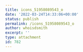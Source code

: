 ```yaml
---
title: icons_51958089543_o
date: '2022-03-24T14:33:06+00:00'
status: publish
permalink: /icons_51958089543_o
author: whoisdsmith
excerpt: ''
type: attachment
id: 782
---
```

<!DOCTYPE html PUBLIC "-//W3C//DTD HTML 4.0 Transitional//EN" "http://www.w3.org/TR/REC-html40/loose.dtd">
<?xml encoding="UTF-8">
